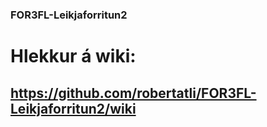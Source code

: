 ### FOR3FL-Leikjaforritun2

# Hlekkur á wiki:
## <a>https://github.com/robertatli/FOR3FL-Leikjaforritun2/wiki<a/>
